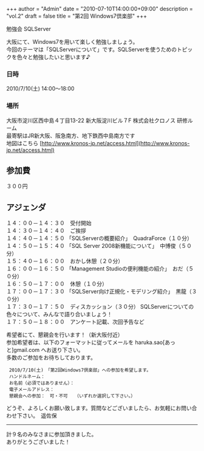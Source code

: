 +++
author = "Admin"
date = "2010-07-10T14:00:00+09:00"
description = "vol.2"
draft = false
title = "第2回 Windows7倶楽部"
+++


勉強会 SQLServer

大阪にて、Windows7を用いて楽しく勉強しましょう。  
今回のテーマは「SQLServerについて」です。SQLServerを使うためのトピックを色々と勉強したいと思います♪  

### 日時

2010/7/10(土) 14:00～18:00  

### 場所

大阪市淀川区西中島４丁目13-22 新大阪淀川ビル７F 株式会社クロノス 研修ルーム  
最寄駅はJR新大阪、阪急南方、地下鉄西中島南方です  
地図はこちら [http://www.kronos-jp.net/access.html](http://www.kronos-jp.net/access.html)  

## 参加費

３００円  

## アジェンダ

１４：００－１４：３０　受付開始  
１４：３０－１４：４０　ご挨拶  
１４：４０－１４：５０  「SQLServerの概要紹介」　QuadraForce（１０分）  
１４：５０－１５：４０  「SQL Server 2008新機能について」　中博俊（５０分）  
１５：４０－１６：００　おかし休憩（２０分）  
１６：００－１６：５０  「Management Studioの便利機能の紹介」　おだ（５０分）  
１６：５０－１７：００　休憩（１０分）  
１７：００－１７：３０  「SQLServer向け正規化・モデリング紹介」　黒龍（３０分）  
１７：３０－１７：５０　ディスカッション（３０分）  SQLServerについての色々について、みんなで語り合いましょう！  
１７：５０－１８：００　アンケート記載、次回予告など  


希望者にて、懇親会を行います！（新大阪付近）  
参加希望者は、以下のフォーマットに従ってメールを
haruka.sao[あっと]gmail.com へお送り下さい。  
多数のご参加をお待ちしております。  

```
 2010/7/10(土)　「第2回Windows7倶楽部」への参加を希望します。  
 ハンドルネーム：  
 お名前（必須ではありません）：  
 電子メールアドレス：  
 懇親会への参加：　可・不可　　（いずれか選択して下さい。）  
 ```
 どうぞ、よろしくお願い致します。質問などございましたら、お気軽にお問い合わせ下さい。　遥佐保  
 
 ----------------------------------------------  
 計９名のみなさまに参加頂きました。  
 ありがとうございました！